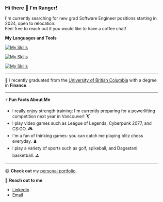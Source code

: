 ### Hi there 👋 I'm Ranger!

I'm currently searching for new grad Software Engineer positions starting in 2024, open to relocation.
<br> Feel free to reach out if you would like to have a coffee chat!

**My Languages and Tools**

[![My Skills](https://skillicons.dev/icons?i=python,js,html,css)](https://skillicons.dev)

[![My Skills](https://skillicons.dev/icons?i=mongodb,express,react,nodejs,vite)](https://skillicons.dev)

[![My Skills](https://skillicons.dev/icons?i=vscode)](https://skillicons.dev)


---
🏫 I recently graduated from the [University of British Columbia](https://www.ubc.ca/) with a degree in **Finance**.

---
⚡ **Fun Facts About Me**
- I really enjoy strength training: I'm currently preparing for a powerlifting competition next year in Vancouver! 🏋️
- I play video games such as League of Legends, Cyberpunk 2077, and CS:GO. 🎮
- I'm a fan of thinking games: you can catch me playing blitz chess everyday. ♟️
- I play a variety of sports such as golf, spikeball, and Dagestani basketball. ⛳
---

😄 **Check out** my [personal portfolio](https://rngrlee.github.io/personal-website/).

💬 **Reach out to me**:
- [LinkedIn](https://www.linkedin.com/in/ranger-lee/)
- [Email](mailto:mrrangerlee@gmail.com@gmail.com)

